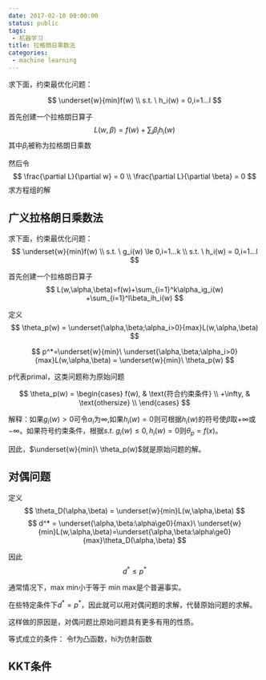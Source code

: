 ```yaml
---
date: 2017-02-10 00:00:00
status: public
tags: 
 - 机器学习
title: 拉格朗日乘数法
categories:
 - machine learning
---
```

求下面，约束最优化问题：

$$
\underset{w}{min}f(w) \\
s.t. \  h_i(w) = 0,i=1...l
$$

首先创建一个拉格朗日算子
$$
L(w,\beta)=f(w)+\sum_i\beta_ih_i(w) 
$$
其中$\beta_i$被称为拉格朗日乘数

然后令
$$
\frac{\partial L}{\partial w} = 0  \\
\frac{\partial L}{\partial \beta} = 0  
$$
求方程组的解

##  广义拉格朗日乘数法
求下面，约束最优化问题：
$$
\underset{w}{min}f(w) \\
s.t. \  g_i(w) \le 0,i=1...k \\
s.t. \  h_i(w) = 0,i=1...l
$$

首先创建一个拉格朗日算子
$$
L(w,\alpha,\beta)=f(w)+\sum_{i=1}^k\alpha_ig_i(w)  +\sum_{i=1}^l\beta_ih_i(w) 
$$

定义
$$
\theta_p(w) = \underset{\alpha,\beta;\alpha_i>0}{max}L(w,\alpha,\beta)
$$

$$
p^*=\underset{w}{min}\ \underset{\alpha,\beta;\alpha_i>0}{max}L(w,\alpha,\beta) = \underset{w}{min}\ \theta_p(w)
$$

p代表primal，这类问题称为原始问题  

$$
\theta_p(w) =
\begin{cases}
f(w), & \text{符合约束条件} \\
+\infty, & \text{othersize}  \\
\end{cases}
$$

解释：如果$g_i(w) > 0$可令$\alpha_i$为$\infty$,如果$h_i(w) = 0$则可根据$h_i(w)$的符号使$\beta$取$+\infty$或$-\infty$。如果符号约束条件，根据$s.t. \  g_i(w) \le 0,h_i(w) = 0$则$\theta_p=f(x)$。

因此，$\underset{w}{min}\ \theta_p(w)$就是原始问题的解。

##  对偶问题
定义
$$
\theta_D(\alpha,\beta) = \underset{w}{min}L(w,\alpha,\beta)
$$
$$
d^* = \underset{\alpha,\beta:\alpha\ge0}{max}\ \underset{w}{min}L(w,\alpha,\beta)=\underset{\alpha,\beta:\alpha\ge0}{max}\theta_D(\alpha,\beta)
$$

因此
$$
d^* \le p^*
$$

通常情况下，max min小于等于 min max是个普遍事实。

在些特定条件下$d^* = p^*$，因此就可以用对偶问题的求解，代替原始问题的求解。

这样做的原因是，对偶问题比原始问题具有更多有用的性质。

等式成立的条件：
令f为凸函数，hi为仿射函数

## KKT条件